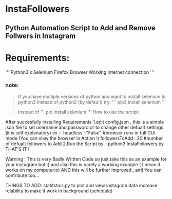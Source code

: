 # InstaFollowers

## Python Automation Script to Add and Remove Follwers in Instagram

# Requirements:
'''
Python3.x
Selenium
Firefox Browser
Working Internet connection
'''
### note:
>If you have multiple versions of python and want to install selenium to python3 instead of python2 (by default)
try:
'''
  pip3 install selenium
'''

>instead of
'''
  pip install selenium
'''
How to use the script :

After succesfully installing Requirements
1.edit config.json , this is a simple json file to set username and password or to change other defualt settings (it is self explanatory)
ex :- headless : "False"  #browser runs in full GUI mode (You can view the browser in Action !)
      followersToAdd : 20  #number of defualt followers to Add
2.Run the Script by -
  python3 InstaFollowers.py
  THAT'S IT !

Warning :
  This is very Badly Written Code so just take this as an example for your instagram bot :)
  and also this is barely a working example ( I mean it works on my computer:o)
AND
 this will be further Improved , and You can contribute too...

THINGS TO ADD:
  statitstics.py to plot and view instagram data
  increase relability to make it work in background (schedule)
